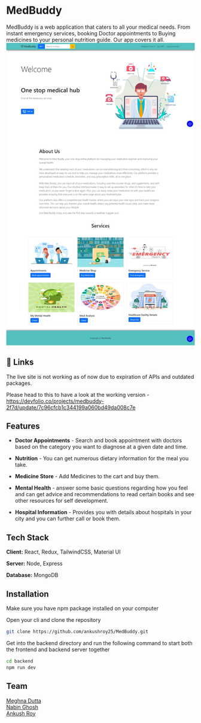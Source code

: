 
# MedBuddy

MedBuddy is a web application that caters to all your medical needs. From instant emergency services, booking Doctor appointments to Buying medicines to your personal nutrition guide. Our app covers it all. 
![](https://github.com/ankushroy25/MedBuddy/blob/main/frontend/public/images/preview/cover.jpg.jpg)

## 🔗 Links
The live site is not working as of now due to expiration of APIs and outdated packages.

Please head to this to have a look at the working version - https://devfolio.co/projects/medbuddy-2f7d/update/7c96cfcb1c344199a060bd49da008c7e

## Features

- **Doctor Appointments** - Search and book appointment with doctors based on the category you want to diagnose at a given date and time.

- **Nutrition** - You can get numerous dietary information for the meal you take.

- **Medicine Store** -  Add Medicines to the cart and buy them.

- **Mental Health** - answer some basic questions regarding how you feel and  can get advice and recommendations to read certain books and see other resources for self development.

- **Hospital Information** - Provides you with details about hospitals in your city and you can further call or book them.


## Tech Stack

**Client:** React, Redux, TailwindCSS, Material UI

**Server:** Node, Express

**Database:** MongoDB

## Installation

Make sure you have npm package installed on your computer

Open your cli and clone the repository
```bash
git clone https://github.com/ankushroy25/MedBuddy.git
```
 
Get into the backend directory and run the following command to start both the frontend and backend server together
```bash
cd backend
npm run dev
```

## Team

[Meghna Dutta ](https://github.com/meghnadutta02)   
[Nabin Ghosh ](https://github.com/nabinghosh)    
[Ankush Roy ](https://github.com/ankushroy25)   
